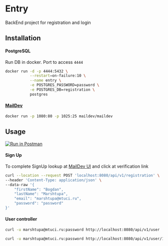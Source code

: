 # Entry
BackEnd project for registration and login

## Installation
#### PostgreSQL
Run DB in docker. Port to access `4444`
```bash
docker run -d -p 4444:5432 \
           --restart=on-failure:10 \
           --name entry \
           -e POSTGRES_PASSWORD=password \
           -e POSTGRES_DB=registration \
           postgres
```
#### [MailDev](https://github.com/maildev/maildev)
```bash
docker run -p 1080:80 -p 1025:25 maildev/maildev
```

## Usage

[![Run in Postman](https://run.pstmn.io/button.svg)](https://app.getpostman.com/run-collection/10960260-465361c6-c298-4dfd-9d63-f397870bd8cd?action=collection%2Ffork&collection-url=entityId%3D10960260-465361c6-c298-4dfd-9d63-f397870bd8cd%26entityType%3Dcollection%26workspaceId%3Dd886d45c-314d-450c-ba0b-dad7300104a3)

#### Sign Up
To complete SignUp lookup at [MailDev UI](http://192.168.99.100:1080/#/) and click at verification link 
```bash
curl --location --request POST 'localhost:8080/api/v1/registration' \
--header 'Content-Type: application/json' \
--data-raw '{
    "firstName": "Bogdan",
    "lastName": "Marshtupa",
    "email": "marshtupa@mtuci.ru",
    "password": "password"
}'
```

#### User controller

```bash
curl -u marshtupa@mtuci.ru:password http://localhost:8080/api/v1/user
```

```bash
curl -u marshtupa@mtuci.ru:password http://localhost:8080/api/v1/user/1
```
